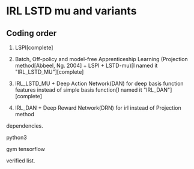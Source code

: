 # IRL LSTD mu and variants

Coding order
------------

1. LSPI[complete]

2. Batch, Off-policy and model-free Apprenticeship Learning (Projection method[Abbeel, Ng. 2004] + LSPI + LSTD-mu)[I named it "IRL_LSTD_MU"][complete]

3. IRL_LSTD_MU + Deep Action Network(DAN) for deep basis function features instead of simple basis function[I named it "IRL_DAN"][complete]

4. IRL_DAN + Deep Reward Network(DRN) for irl instead of Projection method


dependencies.

python3

gym
tensorflow


verified list.
